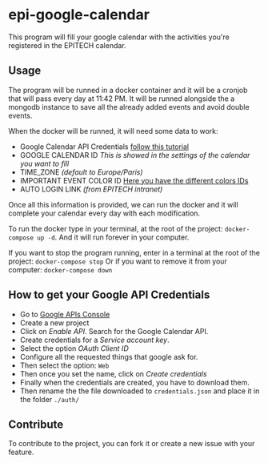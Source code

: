 # epi-google-calendar

This program will fill your google calendar with the activities you're registered in the EPITECH calendar.

## Usage

The program will be runned in a docker container and it will be a cronjob that will pass every day at 11:42 PM.
It will be runned alongside the a mongodb instance to save all the already added events and avoid double events.

When the docker will be runned, it will need some data to work:

- Google Calendar API Credentials [follow this tutorial](##How-to-get-your-Google-API-Credentials)
- GOOGLE CALENDAR ID *This is showed in the settings of the calendar you want to fill*
- TIME_ZONE *(default to Europe/Paris)*
- IMPORTANT EVENT COLOR ID [Here you have the different colors IDs](https://lukeboyle.com/blog-posts/2016/04/google-calendar-api---color-id/)
- AUTO LOGIN LINK *(from EPITECH intranet)*

Once all this information is provided, we can run the docker and it will complete your calendar every day with each modification.

To run the docker type in your terminal, at the root of the project: `docker-compose up -d`.
And it will run forever in your computer.

If you want to stop the program running, enter in a terminal at the root of the project: `docker-compose stop`
Or if you want to remove it from your computer: `docker-compose down`

## How to get your Google API Credentials

- Go to [Google APIs Console](https://console.developers.google.com)
- Create a new project
- Click on *Enable API*. Search for the Google Calendar API.
- Create credentials for a *Service account key*.
- Select the option *OAuth Client ID*
- Configure all the requested things that google ask for.
- Then select the option: `Web`
- Then once you set the name, click on *Create credentials*
- Finally when the credentials are created, you have to download them.
- Then rename the the file downloaded to `credentials.json` and place it in the folder `./auth/`


## Contribute

To contribute to the project, you can fork it or create a new issue with your feature.
